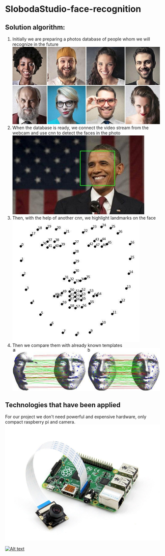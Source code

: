# SlobodaStudio-face-recognition


## Solution algorithm:
1. Initially we are preparing a photos database of people whom we will recognize in the future
![alt text3](https://github.com/UdovenkoVolodymyr/SlobodaStudio-face-recognition/blob/master/1.jpg)
2. When the database is ready, we connect the video stream from the webcam and use cnn to detect the faces in the photo
![alt text4](https://github.com/UdovenkoVolodymyr/SlobodaStudio-face-recognition/blob/master/2.jpg)
3. Then, with the help of another cnn, we highlight landmarks on the face
![alt text4](https://github.com/UdovenkoVolodymyr/SlobodaStudio-face-recognition/blob/master/3.jpg)
4. Then we compare them with already known templates
![alt text4](https://github.com/UdovenkoVolodymyr/SlobodaStudio-face-recognition/blob/master/4.jpg)

## Technologies that have been applied
For our project  we don't need powerful and expensive hardware, only compact raspberry pi and camera.
![alt text4](https://github.com/UdovenkoVolodymyr/SlobodaStudio-face-recognition/blob/master/5.jpg)


[![Alt text](https://img.youtube.com/vi/8YST5EGInfE/0.jpg)](https://www.youtube.com/watch?v=8YST5EGInfE)

